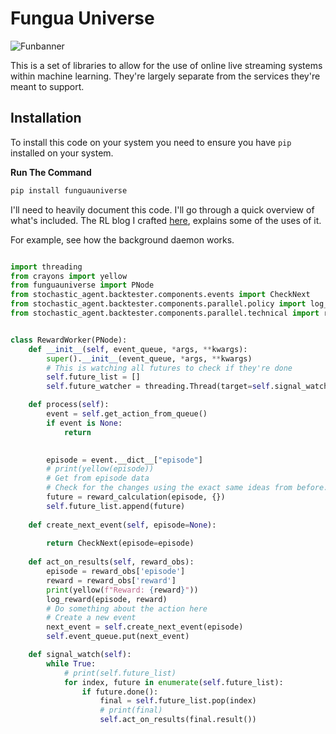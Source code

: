 # Fungua Universe

![Funbanner](https://raw.githubusercontent.com/kivo360/funguauniverse/master/bann.png)

This is a set of libraries to allow for the use of online live streaming systems within machine learning. They're largely separate from the services they're meant to support.


## Installation
To install this code on your system you need to ensure you have `pip` installed on your system.

**Run The Command**
```bash
pip install funguauniverse
```


I'll need to heavily document this code. I'll go through a quick overview of what's included. The RL blog I crafted [here](https://medium.com/@kevinhill_96608/how-to-create-a-concurrent-and-parallel-stochastic-reinforcement-learning-environment-for-crypto-3756d78b7a8e), explains some of the uses of it.

For example, see how the background daemon works.
```py

import threading
from crayons import yellow
from funguauniverse import PNode
from stochastic_agent.backtester.components.events import CheckNext
from stochastic_agent.backtester.components.parallel.policy import log_reward
from stochastic_agent.backtester.components.parallel.technical import reward_calculation


class RewardWorker(PNode):
    def __init__(self, event_queue, *args, **kwargs):
        super().__init__(event_queue, *args, **kwargs)
        # This is watching all futures to check if they're done
        self.future_list = []
        self.future_watcher = threading.Thread(target=self.signal_watch, daemon=True).start()

    def process(self):
        event = self.get_action_from_queue()
        if event is None:
            return
        

        episode = event.__dict__["episode"]
        # print(yellow(episode))
        # Get from episode data
        # Check for the changes using the exact same ideas from before.
        future = reward_calculation(episode, {})
        self.future_list.append(future)
    
    def create_next_event(self, episode=None):
        
        return CheckNext(episode=episode)
    
    def act_on_results(self, reward_obs):
        episode = reward_obs['episode']
        reward = reward_obs['reward']
        print(yellow(f"Reward: {reward}"))
        log_reward(episode, reward)
        # Do something about the action here
        # Create a new event
        next_event = self.create_next_event(episode)
        self.event_queue.put(next_event)

    def signal_watch(self):
        while True:
            # print(self.future_list)
            for index, future in enumerate(self.future_list):
                if future.done():
                    final = self.future_list.pop(index)
                    # print(final)
                    self.act_on_results(final.result())
```

<!-- ---

- [x] Add basic code
- [ ] Write documents on the use cases -->
